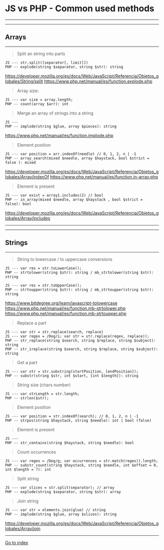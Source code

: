 # JS vs PHP - Common used methods
------------------------------------------------------------------------
------------------------------------------------------------------------

## Arrays
------------------------------------------------------------------------

> Split an string into parts

    JS --- str.split([separator[, limit]])
    PHP -- explode(string $separator, string $str): string

https://developer.mozilla.org/es/docs/Web/JavaScript/Referencia/Objetos_globales/String/split
https://www.php.net/manual/es/function.explode.php

> Array size:

    JS --- var size = array.length;
    PHP -- count(array $arr): int

> Merge an array of strings into a string

    JS ---
    PHP -- implode(string $glue, array $pieces): string

https://www.php.net/manual/es/function.implode.php

> Element position

    JS --- var position = arr.indexOf(needle) // 0, 1, 2, n | -1
    PHP -- array_search(mixed $needle, array $haystack, bool $strict = false ): mixed

https://developer.mozilla.org/es/docs/Web/JavaScript/Referencia/Objetos_globales/Array/indexOf
https://www.php.net/manual/es/function.in-array.php

> Element is present

    JS --- var exist = array1.includes(2) // bool
    PHP -- in_array(mixed $needle, array $haystack , bool $strict = false): bool

https://developer.mozilla.org/es/docs/Web/JavaScript/Referencia/Objetos_globales/Array/includes


***
***

## Strings
------------------------------------------------------------------------

> String to lowercase / to uppercase conversions

    JS --- var res = str.toLowerCase();
    PHP -- strtolower(string $str): string / mb_strtolower(string $str): string

    JS --- var res = str.toUpperCase();
    PHP -- strtoupper(string $str): string / mb_strtoupper(string $str): string

https://www.bitdegree.org/learn/javascript-tolowercase
https://www.php.net/manual/es/function.mb-strtolower.php
https://www.php.net/manual/es/function.mb-strtoupper.php


> Replace a part

    JS --- var str = str.replace(search, replace)
    JS --- var regex = /Dog/i; var str = str.replace(regex, replace));
    PHP -- str_replace(string $search, string $replace, string $subject): string
    PHP -- str_ireplace(string $search, string $replace, string $subject): string

> Get a part

    JS --- var str = str.substring(startPosition, [endPosition]);
    PHP -- substr(string $str, int $start, [int $length]): string


> String size (chars number)

    JS --- var strLength = str.length;
    PHP -- strlen($str);

> Element position

    JS --- var position = str.indexOf(search); // 0, 1, 2, n | -1
    PHP -- strpos(string $haystack, string $needle): int | bool (false)

> Element is present

    JS ---
    PHP -- str_contains(string $haystack, string $needle): bool

> Count occurrences

    JS --- var regex = /Dog/g; var occurrences = str.match(regex)).length;
    PHP -- substr_count(string $haystack, string $needle, int $offset = 0, int $length = ?): int

> Split string

    JS --- var slices = str.split(separator); // array
    PHP -- explode(string $separator, string $str): array

> Join string

    JS --- var str = elements.join(glue) // string
    PHP -- implode(string $glue, array $slices): string

https://developer.mozilla.org/es/docs/Web/JavaScript/Referencia/Objetos_globales/Array/join

***

[Go to index](../../README.md)
